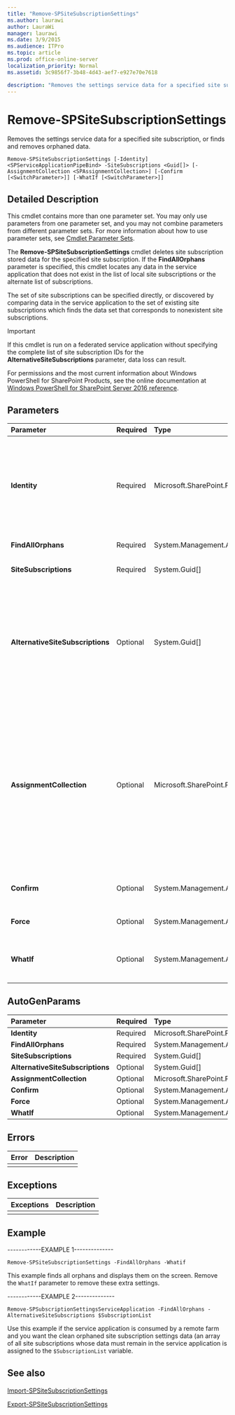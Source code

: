 ```yaml
---
title: "Remove-SPSiteSubscriptionSettings"
ms.author: laurawi
author: LauraWi
manager: laurawi
ms.date: 3/9/2015
ms.audience: ITPro
ms.topic: article
ms.prod: office-online-server
localization_priority: Normal
ms.assetid: 3c9856f7-3b48-4d43-aef7-e927e70e7618

description: "Removes the settings service data for a specified site subscription, or finds and removes orphaned data."
---
```


# Remove-SPSiteSubscriptionSettings

Removes the settings service data for a specified site subscription, or finds and removes orphaned data.
  
```
Remove-SPSiteSubscriptionSettings [-Identity] <SPServiceApplicationPipeBind> -SiteSubscriptions <Guid[]> [-AssignmentCollection <SPAssignmentCollection>] [-Confirm [<SwitchParameter>]] [-WhatIf [<SwitchParameter>]]
```

## Detailed Description

This cmdlet contains more than one parameter set. You may only use parameters from one parameter set, and you may not combine parameters from different parameter sets. For more information about how to use parameter sets, see [Cmdlet Parameter Sets](https://go.microsoft.com/fwlink/?LinkID=187810).
  
The **Remove-SPSiteSubscriptionSettings** cmdlet deletes site subscription stored data for the specified site subscription. If the **FindAllOrphans** parameter is specified, this cmdlet locates any data in the service application that does not exist in the list of local site subscriptions or the alternate list of subscriptions. 
  
The set of site subscriptions can be specified directly, or discovered by comparing data in the service application to the set of existing site subscriptions which finds the data set that corresponds to nonexistent site subscriptions.
  
> [!IMPORTANT]
> If this cmdlet is run on a federated service application without specifying the complete list of site subscription IDs for the **AlternativeSiteSubscriptions** parameter, data loss can result. 
  
For permissions and the most current information about Windows PowerShell for SharePoint Products, see the online documentation at [Windows PowerShell for SharePoint Server 2016 reference](https://go.microsoft.com/fwlink/p/?LinkId=671715).
  
## Parameters

|**Parameter**|**Required**|**Type**|**Description**|
|:-----|:-----|:-----|:-----|
|**Identity** <br/> |Required  <br/> |Microsoft.SharePoint.PowerShell.SPServiceApplicationPipeBind  <br/> |Specifies the site subscription settings service application that contains the service data to delete.  <br/> The type must be a valid GUID, in the form 12345678-90ab-cdef-1234-567890bcdefgh; a valid name of a subscription settings service application (for example, SubscriptionSettingsApp1); or an instance of a valid **SPSubscriptionSettingsServiceApplication** object.  <br/> |
|**FindAllOrphans** <br/> |Required  <br/> |System.Management.Automation.SwitchParameter  <br/> |Specifies that orphaned settings stores in the service application are deleted.  <br/> |
|**SiteSubscriptions** <br/> |Required  <br/> |System.Guid[]  <br/> |Specifies the site subscriptions with the settings service data to delete.  <br/> The type must be an array of valid GUIDs.  <br/> |
|**AlternativeSiteSubscriptions** <br/> |Optional  <br/> |System.Guid[]  <br/> |Specifies the complete collection or comma-separated list of site subscriptions that should exist in the settings service application. Any data not matching the items in this list will be removed.  <br/> This parameter is important when the **FindAllOrphans** parameter is used. The value specified for **AlternativeSiteSubscriptions** parameter is stating that any site subscriptions not on the local farm will be deleted, unless an alternate list of site subscriptions is given.  <br/> The type must be an array of valid GUIDs.  <br/> |
|**AssignmentCollection** <br/> |Optional  <br/> |Microsoft.SharePoint.PowerShell.SPAssignmentCollection  <br/> |Manages objects for the purpose of proper disposal. Use of objects, such as **SPWeb** or **SPSite**, can use large amounts of memory and use of these objects in Windows PowerShell scripts requires proper memory management. Using the **SPAssignment** object, you can assign objects to a variable and dispose of the objects after they are needed to free up memory. When **SPWeb**, **SPSite**, or **SPSiteAdministration** objects are used, the objects are automatically disposed of if an assignment collection or the **Global** parameter is not used.  <br/> > [!NOTE]> When the **Global** parameter is used, all objects are contained in the global store. If objects are not immediately used, or disposed of by using the **Stop-SPAssignment** command, an out-of-memory scenario can occur.           |
|**Confirm** <br/> |Optional  <br/> |System.Management.Automation.SwitchParameter  <br/> |Prompts you for confirmation before executing the command. For more information, type the following command: **get-help about_commonparameters** <br/> |
|**Force** <br/> |Optional  <br/> |System.Management.Automation.SwitchParameter  <br/> |Automatically bypasses the secondary warning provided by the cmdlet prior to the operation.  <br/> |
|**WhatIf** <br/> |Optional  <br/> |System.Management.Automation.SwitchParameter  <br/> |Displays a message that describes the effect of the command instead of executing the command. For more information, type the following command: **get-help about_commonparameters** <br/> |
   
## AutoGenParams

|**Parameter**|**Required**|**Type**|**Description**|
|:-----|:-----|:-----|:-----|
|**Identity** <br/> |Required  <br/> |Microsoft.SharePoint.PowerShell.SPServiceApplicationPipeBind  <br/> ||
|**FindAllOrphans** <br/> |Required  <br/> |System.Management.Automation.SwitchParameter  <br/> ||
|**SiteSubscriptions** <br/> |Required  <br/> |System.Guid[]  <br/> ||
|**AlternativeSiteSubscriptions** <br/> |Optional  <br/> |System.Guid[]  <br/> ||
|**AssignmentCollection** <br/> |Optional  <br/> |Microsoft.SharePoint.PowerShell.SPAssignmentCollection  <br/> ||
|**Confirm** <br/> |Optional  <br/> |System.Management.Automation.SwitchParameter  <br/> ||
|**Force** <br/> |Optional  <br/> |System.Management.Automation.SwitchParameter  <br/> ||
|**WhatIf** <br/> |Optional  <br/> |System.Management.Automation.SwitchParameter  <br/> ||
   
## Errors

|**Error**|**Description**|
|:-----|:-----|
|||
   
## Exceptions

|**Exceptions**|**Description**|
|:-----|:-----|
|||
   
## Example

------------EXAMPLE 1--------------
  
```
Remove-SPSiteSubscriptionSettings -FindAllOrphans -Whatif
```

This example finds all orphans and displays them on the screen. Remove the  `WhatIf` parameter to remove these extra settings. 
  
------------EXAMPLE 2--------------
  
```
Remove-SPSubscriptionSettingsServiceApplication -FindAllOrphans -AlternativeSiteSubscriptions $SubscriptionList
```

Use this example if the service application is consumed by a remote farm and you want the clean orphaned site subscription settings data (an array of all site subscriptions whose data must remain in the service application is assigned to the  `$SubscriptionList` variable. 
  
## See also

#### 

[Import-SPSiteSubscriptionSettings](import-spsitesubscriptionsettings.md)
  
[Export-SPSiteSubscriptionSettings](export-spsitesubscriptionsettings.md)

